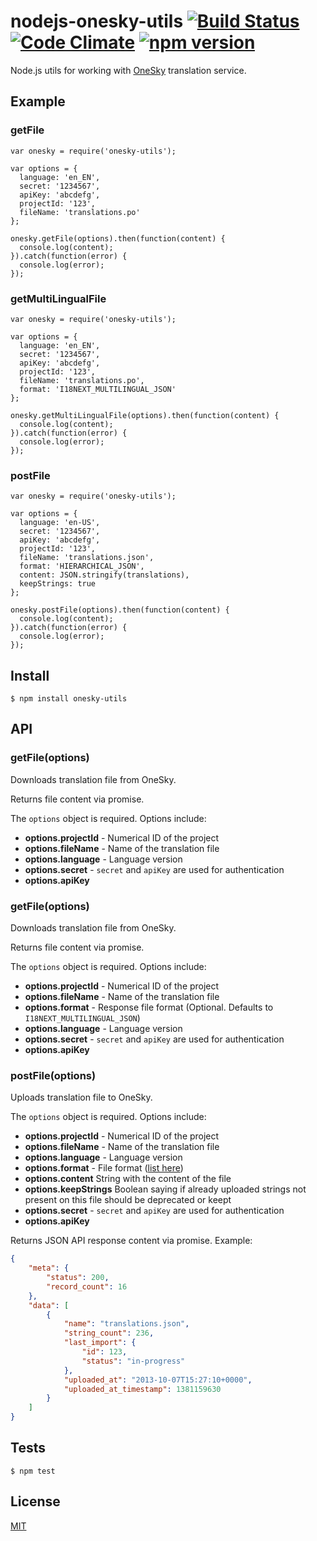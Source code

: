 # nodejs-onesky-utils [![Build Status](https://travis-ci.org/brainly/nodejs-onesky-utils.svg?branch=master)](https://travis-ci.org/brainly/nodejs-onesky-utils) [![Code Climate](https://codeclimate.com/github/brainly/nodejs-onesky-utils/badges/gpa.svg)](https://codeclimate.com/github/brainly/nodejs-onesky-utils) [![npm version](https://badge.fury.io/js/onesky-utils.svg)](http://badge.fury.io/js/onesky-utils)
Node.js utils for working with [OneSky](http://www.oneskyapp.com/) translation service.

## Example

### getFile

```
var onesky = require('onesky-utils');

var options = {
  language: 'en_EN',
  secret: '1234567',
  apiKey: 'abcdefg',
  projectId: '123',
  fileName: 'translations.po'
};

onesky.getFile(options).then(function(content) {
  console.log(content);
}).catch(function(error) {
  console.log(error);
});
```
### getMultiLingualFile

```
var onesky = require('onesky-utils');

var options = {
  language: 'en_EN',
  secret: '1234567',
  apiKey: 'abcdefg',
  projectId: '123',
  fileName: 'translations.po',
  format: 'I18NEXT_MULTILINGUAL_JSON'
};

onesky.getMultiLingualFile(options).then(function(content) {
  console.log(content);
}).catch(function(error) {
  console.log(error);
});
```


### postFile

```
var onesky = require('onesky-utils');

var options = {
  language: 'en-US',
  secret: '1234567',
  apiKey: 'abcdefg',
  projectId: '123',
  fileName: 'translations.json',
  format: 'HIERARCHICAL_JSON',
  content: JSON.stringify(translations),
  keepStrings: true
};

onesky.postFile(options).then(function(content) {
  console.log(content);
}).catch(function(error) {
  console.log(error);
});
```

## Install

```
$ npm install onesky-utils
```

## API

### getFile(options)
Downloads translation file from OneSky.

Returns file content via promise.

The `options` object is required. Options include:

- **options.projectId** - Numerical ID of the project
- **options.fileName** - Name of the translation file
- **options.language** - Language version
- **options.secret** - `secret` and `apiKey` are used for authentication
- **options.apiKey**

### getFile(options)
Downloads translation file from OneSky.

Returns file content via promise.

The `options` object is required. Options include:

- **options.projectId** - Numerical ID of the project
- **options.fileName** - Name of the translation file
- **options.format** - Response file format (Optional. Defaults to `I18NEXT_MULTILINGUAL_JSON`)
- **options.language** - Language version
- **options.secret** - `secret` and `apiKey` are used for authentication
- **options.apiKey**

### postFile(options)
Uploads translation file to OneSky.

The `options` object is required. Options include:

- **options.projectId** - Numerical ID of the project
- **options.fileName** - Name of the translation file
- **options.language** - Language version
- **options.format** - File format ([list here](https://github.com/onesky/api-documentation-platform/blob/master/reference/format.md))
- **options.content** String with the content of the file
- **options.keepStrings** Boolean saying if already uploaded strings not present on this file should be deprecated or keept
- **options.secret** - `secret` and `apiKey` are used for authentication
- **options.apiKey**

Returns JSON API response content via promise.
Example:

````JSON
{
    "meta": {
        "status": 200,
        "record_count": 16
    },
    "data": [
        {
            "name": "translations.json",
            "string_count": 236,
            "last_import": {
                "id": 123,
                "status": "in-progress"
            },
            "uploaded_at": "2013-10-07T15:27:10+0000",
            "uploaded_at_timestamp": 1381159630
        }
    ]
}
````

## Tests

```
$ npm test
```

## License

[MIT](./LICENSE)
